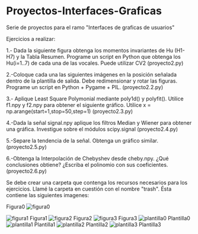# Proyectos-Interfaces-Graficas
Serie de proyectos para el ramo "Interfaces de graficas de usuarios"

Ejercicios a realizar:

1.- Dada la siguiente figura obtenga los momentos invariantes de Hu (H1-H7) y la Tabla Resumen.
Programe un script en Python que obtenga los Hu(i=1..7) de cada una de las vocales. Puede utilizar CV2  (proyecto2.py)

2.-Coloque cada una las siguientes imágenes en la posición señalada dentro de la plantilla de salida. 
Debe redimensionar y rotar las figuras. Programe un script en Python + Pygame + PIL. (proyecto2.2.py)

3.- Aplique Least Square Polymonial mediante poly1d() y polyfit(). Utilice f1.npy y f2.npy para 
obtener el siguiente gráfico. Utilice x = np.arange(start=1,stop=50,step=1) (proyecto2.3.py)

4.-Dada la señal signal.npy aplique los filtros Median y Wiener para obtener una gráfica. 
Investigue sobre el módulos scipy.signal (proyecto2.4.py)

5.-Separe la tendencia de la señal. Obtenga un gráfico similar. (proyecto2.5.py)

6.-Obtenga la Interpolación de Chebyshev desde cheby.npy. ¿Qué conclusiones obtiene? ¿Escriba el 
polinomio con sus coeficientes. (proyecto2.6.py)




Se debe crear una carpeta que contenga los recursos necesarios para los ejercicios. Llamé la carpeta en cuestión con el nombre "trash". Ésta contiene las siguientes imagenes: 

Figura0 
![figura0](https://user-images.githubusercontent.com/43975051/210419371-f1c92efe-8121-48e6-9c69-2f33cfd83095.png)

![figura1](https://user-images.githubusercontent.com/43975051/210419377-4c6c7f9c-9562-4609-80f4-e81dd2fac0a6.png)
Figura1
![figura2](https://user-images.githubusercontent.com/43975051/210419378-7cea7ab3-2ef4-48b3-ab6d-c110cce3a276.png)
Figura2
![figura3](https://user-images.githubusercontent.com/43975051/210419381-7b32f77f-fad1-468d-9200-5200bb50cdd5.png)
Figura3
![plantilla0](https://user-images.githubusercontent.com/43975051/210419383-d7bb7762-6a08-4c17-aa3d-6fba107cbe01.png)
Plantilla0
![plantilla1](https://user-images.githubusercontent.com/43975051/210419387-5f528eb8-b3b6-4026-af89-3d8d57bea8f5.png)
Plantilla1
![plantilla2](https://user-images.githubusercontent.com/43975051/210419388-0741331c-71a8-4246-843d-3f2fd3bbf1da.png)
Plantilla2
![plantilla3](https://user-images.githubusercontent.com/43975051/210419389-0cc3aa1a-3c5f-4f0e-aaee-12dfa7d51104.png)
Plantilla3
